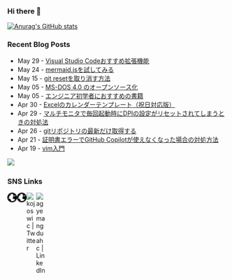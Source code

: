 ### Hi there 👋

[![Anurag's GitHub stats](https://github-readme-stats.vercel.app/api?username=kenjinote)](https://github.com/anuraghazra/github-readme-stats)


### Recent Blog Posts
<!-- feed start -->
- May 29 - [Visual Studio Codeおすすめ拡張機能](https://kenji.blog/posts/visual-studio-code%E3%81%8A%E3%81%99%E3%81%99%E3%82%81%E6%8B%A1%E5%BC%B5%E6%A9%9F%E8%83%BD/)
- May 24 - [mermaid.jsを試してみる](https://kenji.blog/posts/mermaid.js%E3%82%92%E8%A9%A6%E3%81%97%E3%81%A6%E3%81%BF%E3%82%8B/)
- May 15 - [git resetを取り消す方法](https://kenji.blog/posts/git-reset%E3%82%92%E5%8F%96%E3%82%8A%E6%B6%88%E3%81%99%E6%96%B9%E6%B3%95/)
- May 05 - [MS-DOS 4.0 のオープンソース化](https://kenji.blog/posts/ms-dos-4.0-%E3%81%AE%E3%82%AA%E3%83%BC%E3%83%97%E3%83%B3%E3%82%BD%E3%83%BC%E3%82%B9%E5%8C%96/)
- May 05 - [エンジニア初学者におすすめの書籍](https://kenji.blog/posts/%E3%82%A8%E3%83%B3%E3%82%B8%E3%83%8B%E3%82%A2%E5%88%9D%E5%AD%A6%E8%80%85%E3%81%AB%E3%81%8A%E3%81%99%E3%81%99%E3%82%81%E3%81%AE%E6%9B%B8%E7%B1%8D/)
- Apr 30 - [Excelのカレンダーテンプレート（祝日対応版）](https://kenji.blog/posts/excel%E3%81%AE%E3%82%AB%E3%83%AC%E3%83%B3%E3%83%80%E3%83%BC%E3%83%86%E3%83%B3%E3%83%97%E3%83%AC%E3%83%BC%E3%83%88%E4%BC%91%E6%97%A5%E5%AF%BE%E5%BF%9C%E7%89%88/)
- Apr 29 - [マルチモニタで毎回起動時にDPIの設定がリセットされてしまうときの対処法](https://kenji.blog/posts/%E3%83%9E%E3%83%AB%E3%83%81%E3%83%A2%E3%83%8B%E3%82%BF%E3%81%A7%E6%AF%8E%E5%9B%9E%E8%B5%B7%E5%8B%95%E6%99%82%E3%81%ABdpi%E3%81%AE%E8%A8%AD%E5%AE%9A%E3%81%8C%E3%83%AA%E3%82%BB%E3%83%83%E3%83%88%E3%81%95%E3%82%8C%E3%81%A6%E3%81%97%E3%81%BE%E3%81%86%E3%81%A8%E3%81%8D%E3%81%AE%E5%AF%BE%E5%87%A6%E6%B3%95/)
- Apr 26 - [gitリポジトリの最新だけ取得する](https://kenji.blog/posts/git%E3%83%AA%E3%83%9D%E3%82%B8%E3%83%88%E3%83%AA%E3%81%AE%E6%9C%80%E6%96%B0%E3%81%A0%E3%81%91%E5%8F%96%E5%BE%97%E3%81%99%E3%82%8B/)
- Apr 21 - [証明書エラーでGitHub Copilotが使えなくなった場合の対処方法](https://kenji.blog/posts/%E8%A8%BC%E6%98%8E%E6%9B%B8%E3%82%A8%E3%83%A9%E3%83%BC%E3%81%A7github-copilot%E3%81%8C%E4%BD%BF%E3%81%88%E3%81%AA%E3%81%8F%E3%81%AA%E3%81%A3%E3%81%9F%E5%A0%B4%E5%90%88%E3%81%AE%E5%AF%BE%E5%87%A6%E6%96%B9%E6%B3%95/)
- Apr 19 - [vim入門](https://kenji.blog/posts/vim%E5%85%A5%E9%96%80/)
<!-- feed end -->

<!-- GitHub Profile Views Counter -->
![](https://komarev.com/ghpvc/?username=kenjinote)

<!-- SNS Links -->
### SNS Links
[<img align="left" alt="codewithkojo.com" width="22px" src="https://raw.githubusercontent.com/iconic/open-iconic/master/svg/globe.svg" />][website1]
[<img align="left" alt="codewithkojo.com" width="22px" src="https://raw.githubusercontent.com/iconic/open-iconic/master/svg/globe.svg" />][website2]
[<img align="left" alt="kojoswic | Twitter" width="22px" src="https://cdn.jsdelivr.net/npm/simple-icons@v3/icons/twitter.svg" />][twitter]
[<img align="left" alt="agyemangduahc | LinkedIn" width="22px" src="https://cdn.jsdelivr.net/npm/simple-icons@v3/icons/linkedin.svg" />][linkedin]

[website1]: https://hack.jp
[website2]: https://kenji.blog
[twitter]: https://twitter.com/kenjinote
[linkedin]: https://www.linkedin.com/in/kenjinote/

<!--
**kenjinote/kenjinote** is a ✨ _special_ ✨ repository because its `README.md` (this file) appears on your GitHub profile.

Here are some ideas to get you started:

- 🔭 I’m currently working on ...
- 🌱 I’m currently learning ...
- 👯 I’m looking to collaborate on ...
- 🤔 I’m looking for help with ...
- 💬 Ask me about ...
- 📫 How to reach me: ...
- 😄 Pronouns: ...
- ⚡ Fun fact: ...
-->
